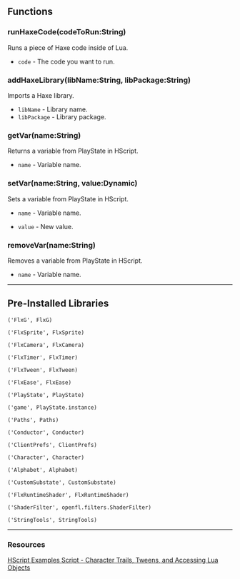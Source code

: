 ## Functions
### runHaxeCode(codeToRun:String)
Runs a piece of Haxe code inside of Lua.

* `code` - The code you want to run.

### addHaxeLibrary(libName:String, libPackage:String)
Imports a Haxe library.

* `libName` - Library name.
* `libPackage` - Library package.

### getVar(name:String)
Returns a variable from PlayState in HScript.

* `name` - Variable name.

### setVar(name:String, value:Dynamic)
Sets a variable from PlayState in HScript.

* `name` - Variable name.

* `value` - New value.

### removeVar(name:String)
Removes a variable from PlayState in HScript.

* `name` - Variable name.
***

## Pre-Installed Libraries
`('FlxG', FlxG)`

`('FlxSprite', FlxSprite)`

`('FlxCamera', FlxCamera)`

`('FlxTimer', FlxTimer)`

`('FlxTween', FlxTween)`

`('FlxEase', FlxEase)`

`('PlayState', PlayState)`

`('game', PlayState.instance)`

`('Paths', Paths)`

`('Conductor', Conductor)`

`('ClientPrefs', ClientPrefs)`

`('Character', Character)`

`('Alphabet', Alphabet)`

`('CustomSubstate', CustomSubstate)`

`('FlxRuntimeShader', FlxRuntimeShader)`

`('ShaderFilter', openfl.filters.ShaderFilter)`

`('StringTools', StringTools)`
***

### Resources
[HScript Examples Script - Character Trails, Tweens, and Accessing Lua Objects](https://cdn.discordapp.com/attachments/1013221526490857482/1044952101484253245/HScriptExamples.lua)